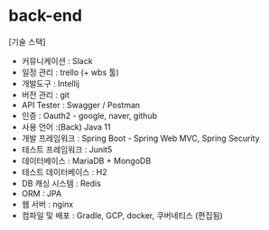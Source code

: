 # back-end
[기술 스택]
- 커뮤니케이션 : Slack
- 일정 관리 : trello (+ wbs 툴)
- 개발도구 : Intellij
- 버전 관리 : git
- API Tester : Swagger / Postman
- 인증 : Oauth2 - google, naver, github
- 사용 언어 :(Back) Java 11
- 개발 프레임워크 : Spring Boot - Spring Web MVC, Spring Security
- 테스트 프레임워크 : Junit5
- 데이터베이스 : MariaDB  + MongoDB
- 테스트 데이터베이스 : H2
- DB 캐싱 시스템 : Redis
- ORM : JPA
- 웹 서버 : nginx
- 컴파일 및 배포 : Gradle, GCP, docker, 쿠버네티스 (편집됨) 
